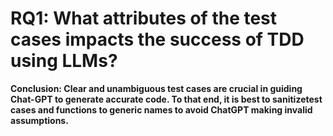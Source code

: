 # RQ1: What attributes of the test cases impacts the success of TDD using LLMs?
**Conclusion: Clear and unambiguous test cases are crucial in guiding Chat-GPT to generate accurate code. To that end, it is best to sanitizetest cases and functions to generic names to avoid ChatGPT making invalid assumptions.**

